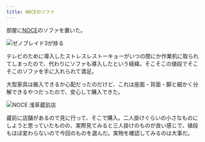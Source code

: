 ```yaml
---
title: NOCEのソファ
---
```

部屋に[NOCE](https://www.noce.co.jp/)のソファを置いた。

![](https://lh6.googleusercontent.com/F_xkd94AuGDo7YEGVUb1zuHmgmwDUoDJulDOIqbXqKN7yrJNxcLonOa_WfR4O3FBpaZbxe0fNo1In6iOqHYjYHGMqIdAW8Iv7YQSvXmfIMbDI3PG5SnWIWkhdk7fdCWdlDO0yAlsEzYAmnC5oyYB5iHU5MBv3oVpiVRG4MZeXOjdjsaELQX-yQC-gA "ゼノブレイド3が捗る")

テレビのために導入したストレスレストーキョーがいつの間にか作業机に取られてしまったので、代わりにソファも導入したという経緯。そこそこの値段でそこそこのソファを手に入れられて満足。

大型家具は搬入できるか心配だったのだけど、これは座面・背面・脚と細かく分解できるやつだったので、安心して購入できた。

![](https://lh6.googleusercontent.com/v27gqAtst7g6C_LPW6_7PblVJ-LObnn-oSf5kuf3K8RWPzN7R2R-EwlJTxTYlD5r6VBLo-vPUbNT2HHl6ubecWmO5BwNNucSKu1WoOqSFwxvKGbSoRNWpIXjRks8argmzWRFybgHAMApitC1JVdu4sPKHm-PlC5W5OvT-bmJswnCS3ZGhJFTuAj2aQ "NOCE 浅草蔵前店")

蔵前に店舗があるので見に行って、そこで購入。二人掛けぐらいの小さなものにしようと思っていたものの、実際見てみると三人掛けのものが良い感じで、値段もほぼ変わらないので今回のものを選んだ。実物を確認してみるのは大事だ。
